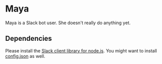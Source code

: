 # Maya

Maya is a Slack bot user. She doesn't really do anything yet.

## Dependencies

Please install the [Slack client library for node.js](https://github.com/slackhq/node-slack-client). You might want to install [config.json](https://github.com/bulyshko/config.json) as well.
